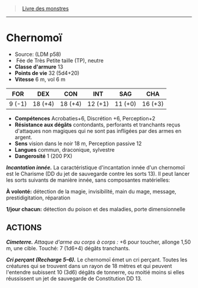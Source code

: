﻿> [Livre des monstres](tome_of_beasts.md)

---

# Chernomoï

- Source: (LDM p58)
-  Fée de Très Petite taille (TP), neutre
- **Classe d'armure** 13
- **Points de vie** 32 (5d4+20)
- **Vitesse** 6 m, vol 6 m

|FOR|DEX|CON|INT|SAG|CHA|
|---|---|---|---|---|---|
|9 (-1)|18 (+4)|18 (+4)|12 (+1)|11 (+0)|16 (+3)|

- **Compétences** Acrobaties+6, Discrétion +6, Perception+2
- **Résistance aux dégâts** contondants, perforants et tranchants reçus d'attaques non magiques qui ne sont pas infligées par des armes en argent.
- **Sens** vision dans le noir 18 m, Perception passive 12
- **Langues** commun, draconique, sylvestre
- **Dangerosité** 1 (200 PX)

**_Incantation innée._** La caractéristique d'incantation innée d'un chernomoï est le Charisme (DD du jet de sauvegarde contre les sorts 13). Il peut lancer les sorts suivants de manière innée, sans composantes matérielles:

**À volonté:** détection de la magie, invisibilité, main du mage, message, prestidigitation, réparation

**1/jour chacun:** détection du poison et des maladies, porte dimensionnelle

## ACTIONS

**_Cimeterre._** _Attaque d'arme au corps à corps :_ +6 pour toucher, allonge 1,50 m, une cible. Touché: 7 (1d6+4) dégâts tranchants.

**_Cri perçant (Recharge 5–6)._** Le chernomoï émet un cri perçant. Toutes les créatures qui se trouvent dans un rayon de 18 mètres et qui peuvent l'entendre subissent 10 (3d6) dégâts de tonnerre, ou moitié moins si elles réussissent un jet de sauvegarde de Constitution DD 13.

